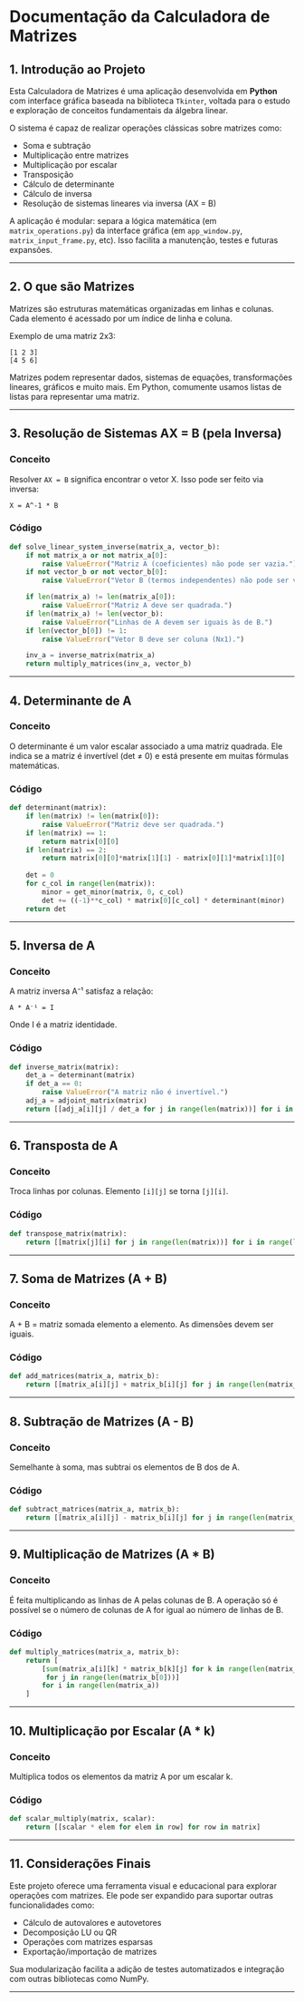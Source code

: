 # Documentação da Calculadora de Matrizes

## 1. Introdução ao Projeto

Esta Calculadora de Matrizes é uma aplicação desenvolvida em **Python** com interface gráfica baseada na biblioteca `Tkinter`, voltada para o estudo e exploração de conceitos fundamentais da álgebra linear. 

O sistema é capaz de realizar operações clássicas sobre matrizes como:

- Soma e subtração
- Multiplicação entre matrizes
- Multiplicação por escalar
- Transposição
- Cálculo de determinante
- Cálculo de inversa
- Resolução de sistemas lineares via inversa (AX = B)

A aplicação é modular: separa a lógica matemática (em `matrix_operations.py`) da interface gráfica (em `app_window.py`, `matrix_input_frame.py`, etc). Isso facilita a manutenção, testes e futuras expansões.

---

## 2. O que são Matrizes

Matrizes são estruturas matemáticas organizadas em linhas e colunas. Cada elemento é acessado por um índice de linha e coluna.

Exemplo de uma matriz 2x3:

```
[1 2 3]
[4 5 6]
```

Matrizes podem representar dados, sistemas de equações, transformações lineares, gráficos e muito mais. Em Python, comumente usamos listas de listas para representar uma matriz.

---

## 3. Resolução de Sistemas AX = B (pela Inversa)

### Conceito

Resolver `AX = B` significa encontrar o vetor X. Isso pode ser feito via inversa:

```
X = A^-1 * B
```

### Código
```python
def solve_linear_system_inverse(matrix_a, vector_b):
    if not matrix_a or not matrix_a[0]:
        raise ValueError("Matriz A (coeficientes) não pode ser vazia.")
    if not vector_b or not vector_b[0]:
        raise ValueError("Vetor B (termos independentes) não pode ser vazio.")

    if len(matrix_a) != len(matrix_a[0]):
        raise ValueError("Matriz A deve ser quadrada.")
    if len(matrix_a) != len(vector_b):
        raise ValueError("Linhas de A devem ser iguais às de B.")
    if len(vector_b[0]) != 1:
        raise ValueError("Vetor B deve ser coluna (Nx1).")

    inv_a = inverse_matrix(matrix_a)
    return multiply_matrices(inv_a, vector_b)
```

---

## 4. Determinante de A

### Conceito

O determinante é um valor escalar associado a uma matriz quadrada. Ele indica se a matriz é invertível (det ≠ 0) e está presente em muitas fórmulas matemáticas.

### Código
```python
def determinant(matrix):
    if len(matrix) != len(matrix[0]):
        raise ValueError("Matriz deve ser quadrada.")
    if len(matrix) == 1:
        return matrix[0][0]
    if len(matrix) == 2:
        return matrix[0][0]*matrix[1][1] - matrix[0][1]*matrix[1][0]
    
    det = 0
    for c_col in range(len(matrix)):
        minor = get_minor(matrix, 0, c_col)
        det += ((-1)**c_col) * matrix[0][c_col] * determinant(minor)
    return det
```

---

## 5. Inversa de A

### Conceito

A matriz inversa A⁻¹ satisfaz a relação:

```
A * A⁻¹ = I
```

Onde I é a matriz identidade.

### Código
```python
def inverse_matrix(matrix):
    det_a = determinant(matrix)
    if det_a == 0:
        raise ValueError("A matriz não é invertível.")
    adj_a = adjoint_matrix(matrix)
    return [[adj_a[i][j] / det_a for j in range(len(matrix))] for i in range(len(matrix))]
```

---

## 6. Transposta de A

### Conceito

Troca linhas por colunas. Elemento `[i][j]` se torna `[j][i]`.

### Código
```python
def transpose_matrix(matrix):
    return [[matrix[j][i] for j in range(len(matrix))] for i in range(len(matrix[0]))]
```

---

## 7. Soma de Matrizes (A + B)

### Conceito

A + B = matriz somada elemento a elemento. As dimensões devem ser iguais.

### Código
```python
def add_matrices(matrix_a, matrix_b):
    return [[matrix_a[i][j] + matrix_b[i][j] for j in range(len(matrix_a[0]))] for i in range(len(matrix_a))]
```

---

## 8. Subtração de Matrizes (A - B)

### Conceito

Semelhante à soma, mas subtrai os elementos de B dos de A.

### Código
```python
def subtract_matrices(matrix_a, matrix_b):
    return [[matrix_a[i][j] - matrix_b[i][j] for j in range(len(matrix_a[0]))] for i in range(len(matrix_a))]
```

---

## 9. Multiplicação de Matrizes (A * B)

### Conceito

É feita multiplicando as linhas de A pelas colunas de B. A operação só é possível se o número de colunas de A for igual ao número de linhas de B.

### Código
```python
def multiply_matrices(matrix_a, matrix_b):
    return [
        [sum(matrix_a[i][k] * matrix_b[k][j] for k in range(len(matrix_b)))
         for j in range(len(matrix_b[0]))]
        for i in range(len(matrix_a))
    ]
```

---

## 10. Multiplicação por Escalar (A * k)

### Conceito

Multiplica todos os elementos da matriz A por um escalar k.

### Código
```python
def scalar_multiply(matrix, scalar):
    return [[scalar * elem for elem in row] for row in matrix]
```

---

## 11. Considerações Finais

Este projeto oferece uma ferramenta visual e educacional para explorar operações com matrizes. Ele pode ser expandido para suportar outras funcionalidades como:

- Cálculo de autovalores e autovetores
- Decomposição LU ou QR
- Operações com matrizes esparsas
- Exportação/importação de matrizes

Sua modularização facilita a adição de testes automatizados e integração com outras bibliotecas como NumPy.

---
